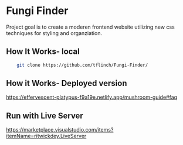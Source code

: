 # Fungi Finder

Project goal is to create a moderen frontend website utilizing new css techniques for styling and organziation.

## How It Works- local

```bash
    git clone https://github.com/tflinch/Fungi-Finder/

```

## How it Works- Deployed version

https://effervescent-platypus-f9a19e.netlify.app/mushroom-guide#faq

## Run with Live Server

https://marketplace.visualstudio.com/items?itemName=ritwickdey.LiveServer
